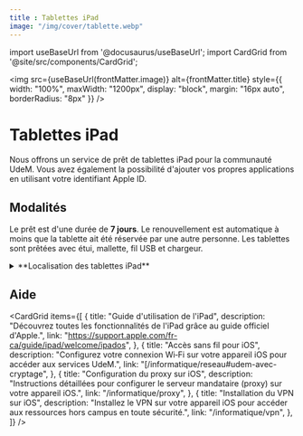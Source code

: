 ```yaml
---
title : Tablettes iPad
image: "/img/cover/tablette.webp"
---
```


import useBaseUrl from '@docusaurus/useBaseUrl';
import CardGrid from '@site/src/components/CardGrid';


<img 
  src={useBaseUrl(frontMatter.image)} 
  alt={frontMatter.title} 
  style={{
    width: "100%",
    maxWidth: "1200px",
    display: "block",
    margin: "16px auto",
    borderRadius: "8px"
  }} 
/>

# Tablettes iPad
Nous offrons un service de prêt de tablettes iPad pour la communauté UdeM. Vous avez également la possibilité d'ajouter vos propres applications en utilisant votre identifiant Apple ID.

## Modalités

Le prêt est d'une durée de **7 jours**. Le renouvellement est automatique à moins que la tablette ait été réservée par une autre personne. Les tablettes sont prêtées avec étui, mallette, fil USB et chargeur.

<details>
  <summary>**Localisation des tablettes iPad**</summary>
  - Campus Laval
  - Droit
  - Lettres et sciences humaines
  - Marguerite-d'Youville
  - Mathématiques et informatique
  - Santé
  - Hubert-Reeves
  - Thérèse-Gouin-Décarie
</details>


## Aide

<CardGrid
  items={[
    {
      title: "Guide d'utilisation de l'iPad",
      description:
        "Découvrez toutes les fonctionnalités de l'iPad grâce au guide officiel d'Apple.",
      link: "https://support.apple.com/fr-ca/guide/ipad/welcome/ipados",
    },
    {
      title: "Accès sans fil pour iOS",
      description:
        "Configurez votre connexion Wi‑Fi sur votre appareil iOS pour accéder aux services UdeM.",
      link: "[/informatique/reseau#udem-avec-cryptage",
    },
    {
      title: "Configuration du proxy sur iOS",
      description:
        "Instructions détaillées pour configurer le serveur mandataire (proxy) sur votre appareil iOS.",
      link: "/informatique/proxy",
    },
    {
      title: "Installation du VPN sur iOS",
      description:
        "Installez le VPN sur votre appareil iOS pour accéder aux ressources hors campus en toute sécurité.",
      link: "/informatique/vpn",
    },
  ]}
/>